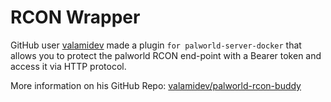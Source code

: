 # RCON Wrapper

GitHub user [valamidev](https://github.com/valamidev) made a plugin `for palworld-server-docker`
that allows you to protect the palworld RCON end-point with a Bearer token and access it via HTTP protocol.

More information on his GitHub Repo: [valamidev/palworld-rcon-buddy](https://github.com/valamidev/palworld-rcon-buddy)
